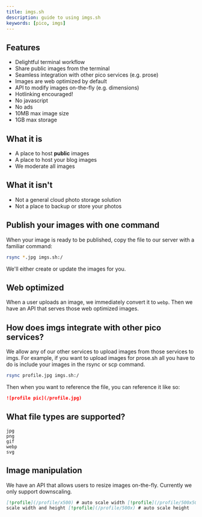 ```yaml
---
title: imgs.sh
description: guide to using imgs.sh 
keywords: [pico, imgs]
---
```


## Features

- Delightful terminal workflow
- Share public images from the terminal
- Seamless integration with other pico services (e.g. prose)
- Images are web optimized by default
- API to modify images on-the-fly (e.g. dimensions)
- Hotlinking encouraged!
- No javascript
- No ads
- 10MB max image size
- 1GB max storage

## What it is

- A place to host **public** images
- A place to host your blog images
- We moderate all images

## What it isn't

- Not a general cloud photo storage solution
- Not a place to backup or store your photos

## Publish your images with one command

When your image is ready to be published, copy the file to our server with a
familiar command:

```bash
rsync *.jpg imgs.sh:/
```

We'll either create or update the images for you.

## Web optimized

When a user uploads an image, we immediately convert it to `webp`. Then we have
an API that serves those web optimized images.

## How does imgs integrate with other pico services?

We allow any of our other services to upload images from those services to imgs.
For example, if you want to upload images for prose.sh all you have to do is
include your images in the rsync or scp command.

```bash
rsync profile.jpg imgs.sh:/
```

Then when you want to reference the file, you can reference it like so:

```md
![profile pic](/profile.jpg)
```

## What file types are supported?

```
jpg
png
gif
webp
svg
```

## Image manipulation

We have an API that allows users to resize images on-the-fly. Currently we only
support downscaling.

```md
[!profile](/profile/x500) # auto scale width [!profile](/profile/500x500) #
scale width and height [!profile](/profile/500x) # auto scale height
```
